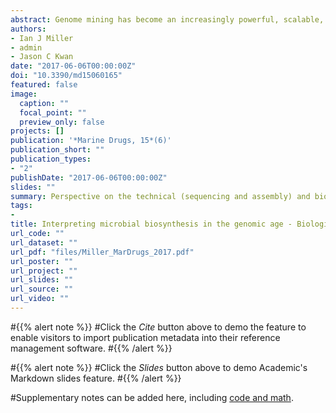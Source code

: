 ```yaml
---
abstract: Genome mining has become an increasingly powerful, scalable, and economically accessible tool for the study of natural product biosynthesis and drug discovery. However, there remain important biological and practical problems that can complicate or obscure biosynthetic analysis in genomic and metagenomic sequencing projects. Here, we focus on limitations of available technology as well as computational and experimental strategies to overcome them. We review the unique challenges and approaches in the study of symbiotic and uncultured systems, as well as those associated with biosynthetic gene cluster (BGC) assembly and product prediction. Finally, to explore sequencing parameters that affect the recovery and contiguity of large and repetitive BGCs assembled de novo, we simulate Illumina and PacBio sequencing of the _Salinispora tropica_ genome focusing on assembly of the salinilactam (slm) BGC.
authors:
- Ian J Miller
- admin
- Jason C Kwan
date: "2017-06-06T00:00:00Z"
doi: "10.3390/md15060165"
featured: false
image:
  caption: ""
  focal_point: ""
  preview_only: false
projects: []
publication: '*Marine Drugs, 15*(6)'
publication_short: ""
publication_types:
- "2"
publishDate: "2017-06-06T00:00:00Z"
slides: ""
summary: Perspective on the technical (sequencing and assembly) and biological (genome architecture) aspects of microbial biosynthesis.
tags:
- 
title: Interpreting microbial biosynthesis in the genomic age - Biological and practical considerations
url_code: ""
url_dataset: ""
url_pdf: "files/Miller_MarDrugs_2017.pdf"
url_poster: ""
url_project: ""
url_slides: ""
url_source: ""
url_video: ""
---
```


#{{% alert note %}}
#Click the *Cite* button above to demo the feature to enable visitors to import publication metadata into their reference management software.
#{{% /alert %}}

#{{% alert note %}}
#Click the *Slides* button above to demo Academic's Markdown slides feature.
#{{% /alert %}}

#Supplementary notes can be added here, including [code and math](https://sourcethemes.com/academic/docs/writing-markdown-latex/).
